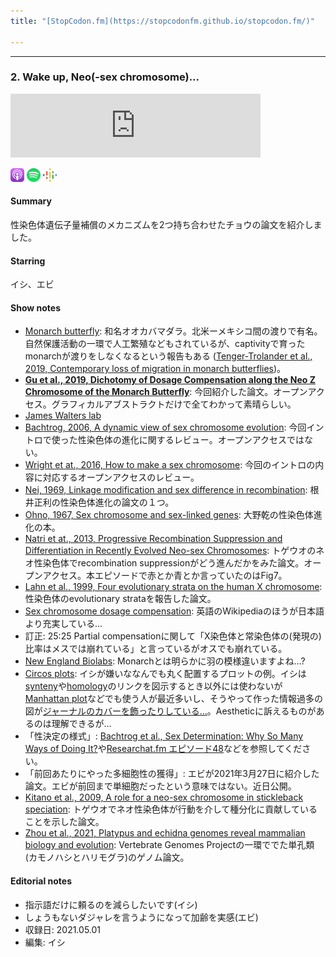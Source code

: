 ```yaml
---
title: "[StopCodon.fm](https://stopcodonfm.github.io/stopcodon.fm/)"

---
```

-------
### 2. Wake up, Neo(-sex chromosome)...
<iframe src="https://anchor.fm/stopcodon/embed/episodes/2--Wake-up--Neo-sex-chromosome-e13un3q" height="102px" width="400px" frameborder="0" scrolling="no"></iframe>

[<img src="https://raw.githubusercontent.com/StopCodonfm/stopcodon/main/logos/apple-podcasts.png" width="22px">](https://podcasts.apple.com/jp/podcast/2-wake-up-neo-sex-chromosome/id1572672009?i=1000527858724)
[<img src="https://raw.githubusercontent.com/StopCodonfm/stopcodon/main/logos/spotify.png" width="22px">](https://open.spotify.com/episode/37hyuxRHECBEMjAdCkSA0E)
[<img src="https://raw.githubusercontent.com/StopCodonfm/stopcodon/main/logos/google-podcasts.png" width="22px">](https://podcasts.google.com/feed/aHR0cHM6Ly9hbmNob3IuZm0vcy81YjY0MGVhMC9wb2RjYXN0L3Jzcw/episode/NTllNGM0NmItNDE5Ni00MDNlLTg3MTgtNmRiOTQ3MDYxMWY4?sa=X&ved=0CAUQkfYCahcKEwj4rejW8KT1AhUAAAAAHQAAAAAQAQ)

#### Summary
性染色体遺伝子量補償のメカニズムを2つ持ち合わせたチョウの論文を紹介しました。

#### Starring

イシ、エビ

####  Show notes
- [Monarch butterfly](https://ja.wikipedia.org/wiki/%E3%82%AA%E3%82%AA%E3%82%AB%E3%83%90%E3%83%9E%E3%83%80%E3%83%A9): 和名オオカバマダラ。北米ーメキシコ間の渡りで有名。自然保護活動の一環で人工繁殖などもされているが、captivityで育ったmonarchが渡りをしなくなるという報告もある ([Tenger-Trolander et al., 2019, Contemporary loss of migration in monarch butterflies](https://www.pnas.org/content/116/29/14671))。
- [**Gu et al., 2019, Dichotomy of Dosage Compensation along the Neo Z Chromosome of the Monarch Butterfly**](https://doi.org/10.1016/j.cub.2019.09.056): 今回紹介した論文。オープンアクセス。グラフィカルアブストラクトだけで全てわかって素晴らしい。
- [James Walters lab](https://www.walterslab.org/)
- [Bachtrog, 2006, A dynamic view of sex chromosome evolution](https://www.sciencedirect.com/science/article/abs/pii/S0959437X06002061?via%3Dihub): 今回イントロで使った性染色体の進化に関するレビュー。オープンアクセスではない。
- [Wright et at., 2016, How to make a sex chromosome](https://www.nature.com/articles/ncomms12087): 今回のイントロの内容に対応するオープンアクセスのレビュー。
- [Nei, 1969, Linkage modification and sex difference in recombination](https://academic.oup.com/genetics/article/63/3/681/5989432): 根井正利の性染色体進化の論文の１つ。
- [Ohno, 1967, Sex chromosome and sex-linked genes](https://www.springer.com/gp/book/9783642881800): 大野乾の性染色体進化の本。
- [Natri et at., 2013, Progressive Recombination Suppression and Differentiation in Recently Evolved Neo-sex Chromosomes](https://academic.oup.com/mbe/article/30/5/1131/998929): トゲウオのネオ性染色体でrecombination suppressionがどう進んだかをみた論文。オープンアクセス。本エピソードで赤とか青とか言っていたのはFig7。
- [Lahn et al., 1999, Four evolutionary strata on the human X chromosome](https://science.sciencemag.org/content/286/5441/964): 性染色体のevolutionary strataを報告した論文。
- [Sex chromosome dosage compensation](https://en.wikipedia.org/wiki/Sex-chromosome_dosage_compensation): 英語のWikipediaのほうが日本語より充実している…
- 訂正: 25:25 Partial compensationに関して「X染色体と常染色体の(発現の)比率はメスでは崩れている」と言っているがオスでも崩れている。
- [New England Biolabs](https://www.neb.com/): Monarchとは明らかに羽の模様違いますよね…?
- [Circos plots](http://circos.ca/): イシが嫌いななんでも丸く配置するプロットの例。イシは[synteny](https://en.wikipedia.org/wiki/Synteny)や[homology](https://en.wikipedia.org/wiki/Sequence_homology)のリンクを図示するとき以外には使わないが[Manhattan plot](https://en.wikipedia.org/wiki/Manhattan_plot)などでも使う人が最近多いし、そうやって作った情報過多の図が[ジャーナルのカバーを飾ったりしている…](http://circos.ca/news/cover)。Aestheticに訴えるものがあるのは理解できるが…
- 「性決定の様式」: [Bachtrog et al., Sex Determination: Why So Many Ways of Doing It?](https://journals.plos.org/plosbiology/article?id=10.1371/journal.pbio.1001899)や[Researchat.fm エピソード48](https://researchat.fm/episode/48)などを参照してください。
- 「前回あたりにやった多細胞性の獲得」: エビが2021年3月27日に紹介した論文。エビが前回まで単細胞だったという意味ではない。近日公開。
- [Kitano et al., 2009, A role for a neo-sex chromosome in stickleback speciation](https://www.nature.com/articles/nature08441): トゲウオでネオ性染色体が行動を介して種分化に貢献していることを示した論文。
- [Zhou et al., 2021, Platypus and echidna genomes reveal mammalian biology and evolution](https://www.nature.com/articles/s41586-020-03039-0): Vertebrate Genomes Projectの一環ででた単孔類(カモノハシとハリモグラ)のゲノム論文。
  
#### Editorial notes
- 指示語だけに頼るのを減らしたいです(イシ)
- しょうもないダジャレを言うようになって加齢を実感(エビ)
- 収録日: 2021.05.01
- 編集: イシ

